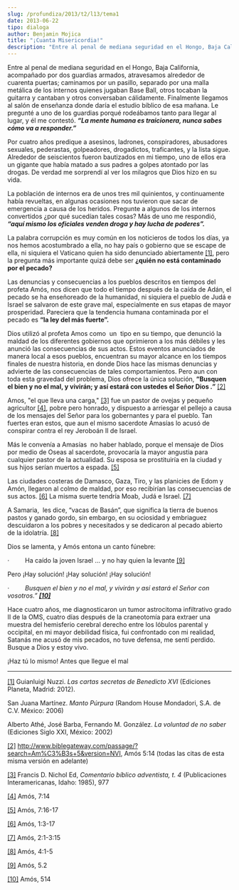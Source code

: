 ```yaml
---
slug: /profundiza/2013/t2/l13/tema1
date: 2013-06-22
tipo: dialoga
author: Benjamin Mojica
title: "¡Cuanta Misericordia!"
description: "Entre al penal de mediana seguridad en el Hongo, Baja California, acompañado  por dos guardias armados, atravesamos alrededor de cuarenta puertas; caminamos  por un pasillo, separado por una malla metálica de los internos quienes jugaban  Base Ball, otros tocaban la guitarra y..."
---
```


Entre al penal de mediana seguridad en el Hongo, Baja California, acompañado por dos guardias armados, atravesamos alrededor de cuarenta puertas; caminamos por un pasillo, separado por una malla metálica de los internos quienes jugaban Base Ball, otros tocaban la guitarra y cantaban y otros conversaban cálidamente. Finalmente llegamos al salón de enseñanza donde daría el estudio bíblico de esa mañana. Le pregunté a uno de los guardias porqué rodeábamos tanto para llegar al lugar, y él me contestó. **_“La mente humana es traicionera, nunca sabes cómo va a responder.”_**

Por cuatro años predique a asesinos, ladrones, conspiradores, abusadores sexuales, pederastas, golpeadores, drogadictos, traficantes, y la lista sigue. Alrededor de seiscientos fueron bautizados en mi tiempo, uno de ellos era un gigante que había matado a sus padres a golpes atontado por las drogas. De verdad me sorprendí al ver los milagros que Dios hizo en su vida.

La población de internos era de unos tres mil quinientos, y continuamente había revueltas, en algunas ocasiones nos tuvieron que sacar de emergencia a causa de los heridos. Pregunte a algunos de los internos convertidos ¿por qué sucedían tales cosas? Más de uno me respondió, **_“aquí mismo los oficiales venden droga y hay lucha de poderes”._**

La palabra corrupción es muy común en los noticieros de todos los días, ya nos hemos acostumbrado a ella, no hay país o gobierno que se escape de ella, ni siquiera el Vaticano quien ha sido denunciado abiertamente [[1]](#_ftn1 ""), pero la pregunta más importante quizá debe ser **¿quién no está contaminado por el pecado?**

Las denuncias y consecuencias a los pueblos descritos en tiempos del profeta Amós, nos dicen que todo el tiempo después de la caída de Adán, el pecado se ha enseñoreado de la humanidad, ni siquiera el pueblo de Judá e Israel se salvaron de este grave mal, especialmente en sus etapas de mayor prosperidad. Pareciera que la tendencia humana contaminada por el pecado es **“la ley del más fuerte”.**

Dios utilizó al profeta Amos como  un  tipo en su tiempo, que denunció la maldad de los diferentes gobiernos que oprimieron a los más débiles y les anunció las consecuencias de sus actos. Estos eventos anunciados de manera local a esos pueblos, encuentran su mayor alcance en los tiempos finales de nuestra historia, en donde Dios hace las mismas denuncias y advierte de las consecuencias de tales comportamientos. Pero aun con toda esta gravedad del problema, Dios ofrece la única solución, **“Busquen el bien y no el mal, y vivirán; y así estará con ustedes el Señor Dios _.”_** [[2]](#_ftn2 "")

Amos, "el que lleva una carga," [[3]](#_ftn3 "") fue un pastor de ovejas y pequeño agricultor [[4]](#_ftn4 ""), pobre pero honrado, y dispuesto a arriesgar el pellejo a causa de los mensajes del Señor para los gobernantes y para el pueblo. Tan fuertes eran estos, que aun el mismo sacerdote Amasías lo acusó de conspirar contra el rey Jeroboán II de Israel.

Más le convenía a Amasías  no haber hablado, porque el mensaje de Dios por medio de Oseas al sacerdote, provocaría la mayor angustia para cualquier pastor de la actualidad. Su esposa se prostituiría en la ciudad y sus hijos serían muertos a espada. [[5]](#_ftn5 "")

Las ciudades costeras de Damasco, Gaza, Tiro, y las planicies de Edom y Amón, llegaron al colmo de maldad, por eso recibirían las consecuencias de sus actos. [[6]](#_ftn6 "") La misma suerte tendría Moab, Judá e Israel. [[7]](#_ftn7 "")

A Samaria,  les dice, “vacas de Basán”, que significa la tierra de buenos pastos y ganado gordo, sin embargo, en su ociosidad y embriaguez descuidaron a los pobres y necesitados y se dedicaron al pecado abierto de la idolatría. [[8]](#_ftn8 "")

Dios se lamenta, y Amós entona un canto fúnebre:

·         Ha caído la joven Israel … y no hay quien la levante [[9]](#_ftn9 "")

Pero ¡Hay solución! ¡Hay solución! ¡Hay solución!

·         _Busquen el bien y no el mal, y vivirán y así estará el Señor con vosotros.” [**[10]**](#_ftn10 "")_

Hace cuatro años, me diagnosticaron un tumor astrocitoma infiltrativo grado II de la OMS, cuatro días después de la craneotomía para extraer una muestra del hemisferio cerebral derecho entre los lóbulos parental y occipital, en mi mayor debilidad física, fui confrontado con mi realidad, Satanás me acusó de mis pecados, no tuve defensa, me sentí perdido. Busque a Dios y estoy vivo.

¡Haz tú lo mismo! Antes que llegue el mal

* * *

[[1]](#_ftnref1 "") Guianluigi Nuzzi. _Las cartas secretas de Benedicto XVI_ (Ediciones Planeta, Madrid: 2012).

San Juana Martínez. _Manto Púrpura_ (Random House Mondadori, S.A. de C.V. México: 2006)

Alberto Athé, José Barba, Fernando M. González. _La voluntad de no saber_ (Ediciones Siglo XXI, México: 2002)

[[2]](#_ftnref2 "") http://www.biblegateway.com/passage/?search=Am%C3%B3s+5&version=NVI, Amós 5:14 (todas las citas de esta misma versión en adelante)

[[3]](#_ftnref3 "") Francis D. Nichol Ed, _Comentario bíblico adventista, t. 4_ (Publicaciones Interamericanas, Idaho: 1985), 977

[[4]](#_ftnref4 "") Amós, 7:14

[[5]](#_ftnref5 "") Amós, 7:16-17

[[6]](#_ftnref6 "") Amós, 1:3-17

[[7]](#_ftnref7 "") Amós, 2:1-3:15

[[8]](#_ftnref8 "") Amós, 4:1-5

[[9]](#_ftnref9 "") Amós, 5.2

[[10]](#_ftnref10 "") Amós, 514
